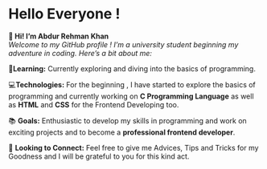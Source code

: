 # Hello Everyone !
**👋 Hi! I’m Abdur Rehman Khan**\
 *Welcome to my GitHub profile ! I’m a university student beginning my adventure in coding. Here’s a bit about me:*

🌟**Learning:**  Currently exploring and diving into the basics of programming.

💻**Technologies:** For the beginning , I have started to explore the basics of programming and currently working on **C Programming Language** as well as **HTML** and **CSS** for the Frontend Developing too.
                     
📚 **Goals:** Enthusiastic to develop my skills in programming and work on exciting projects and to become a **professional frontend developer**.

🤝 **Looking to Connect:** Feel free to give me Advices, Tips and Tricks for my Goodness and I will be grateful to you for this kind act.
